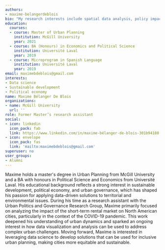 ```yaml
---
authors: 
- maxime-belangerdeblois
bio: "My research interests include spatial data analysis, policy impact and knowledge sharing sustainable development, leveraging data-driven approaches for inclusive urban planning." 
education:
  courses:
  - course: Master of Urban Planning
    institution: McGill University
    year: 2021
  - course: BA (Honours) in Economics and Political Science
    institution: Université Laval
    year: 2019
  - course: Microprogram in Spanish Language
    institution: Université Laval
    year: 2019
email: maximebdeblois@gmail.com
interests:
- Data science
- Sustainable development
- Political economy
name: Maxime Bélanger De Blois
organizations:
- name: McGill University
  url: ''
role: Former Master’s research assistant
social:
- icon: linkedin
  icon_pack: fab
  link: https://www.linkedin.com/in/maxime-bélanger-de-blois-301b94180
- icon: envelope
  icon_pack: fas
  link: 'mailto:maximebdeblois@gmail.com'
superuser: no
user_groups: 
- Alumni
---
```


Maxime holds a master's degree in Urban Planning from McGill University and a BA with honours in Political Science and Economics from Université Laval. His educational background reflects a strong interest in sustainable development, political economy, and urban governance, which has shaped his passion for applying data-driven solutions to territorial and environmental issues. During his time as a research assistant with the Urban Politics and Governance Research Group, Maxime primarily focused on analyzing the impact of the short-term rental market on North American cities, particularly in the context of the COVID-19 pandemic. This work deepened his understanding of urban dynamics and sparked an ongoing interest in how data visualization and analysis can be used to address complex urban challenges. Moving forward, Maxime is interested in leveraging data science to develop solutions that can be used for inclusive urban planning, making cities more equitable and sustainable.
